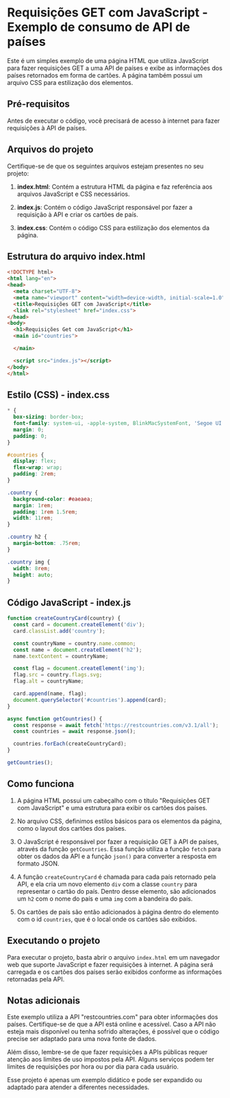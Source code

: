 # Requisições GET com JavaScript - Exemplo de consumo de API de países

Este é um simples exemplo de uma página HTML que utiliza JavaScript para fazer requisições GET a uma API de países e exibe as informações dos países retornados em forma de cartões. A página também possui um arquivo CSS para estilização dos elementos.

## Pré-requisitos

Antes de executar o código, você precisará de acesso à internet para fazer requisições à API de países.

## Arquivos do projeto

Certifique-se de que os seguintes arquivos estejam presentes no seu projeto:

1. **index.html**: Contém a estrutura HTML da página e faz referência aos arquivos JavaScript e CSS necessários.

2. **index.js**: Contém o código JavaScript responsável por fazer a requisição à API e criar os cartões de país.

3. **index.css**: Contém o código CSS para estilização dos elementos da página.

## Estrutura do arquivo index.html

```html
<!DOCTYPE html>
<html lang="en">
<head>
  <meta charset="UTF-8">
  <meta name="viewport" content="width=device-width, initial-scale=1.0">
  <title>Requisições GET com JavaScript</title>
  <link rel="stylesheet" href="index.css">
</head>
<body>
  <h1>Requisições Get com JavaScript</h1>
  <main id="countries">

  </main>

  <script src="index.js"></script>
</body>
</html>
```

## Estilo (CSS) - index.css

```css
* {
  box-sizing: border-box;
  font-family: system-ui, -apple-system, BlinkMacSystemFont, 'Segoe UI', Roboto, Oxygen, Ubuntu, Cantarell, 'Open Sans', 'Helvetica Neue', sans-serif;
  margin: 0;
  padding: 0;
}

#countries {
  display: flex;
  flex-wrap: wrap;
  padding: 2rem;
}

.country {
  background-color: #eaeaea;
  margin: 1rem;
  padding: 1rem 1.5rem;
  width: 11rem;
}

.country h2 {
  margin-bottom: .75rem;
}

.country img {
  width: 8rem;
  height: auto;
}
```

## Código JavaScript - index.js

```javascript
function createCountryCard(country) {
  const card = document.createElement('div');
  card.classList.add('country');

  const countryName = country.name.common;
  const name = document.createElement('h2');
  name.textContent = countryName;

  const flag = document.createElement('img');
  flag.src = country.flags.svg;
  flag.alt = countryName;

  card.append(name, flag);
  document.querySelector('#countries').append(card);
}

async function getCountries() {
  const response = await fetch('https://restcountries.com/v3.1/all');
  const countries = await response.json();

  countries.forEach(createCountryCard);
}

getCountries();
```

## Como funciona

1. A página HTML possui um cabeçalho com o título "Requisições GET com JavaScript" e uma estrutura para exibir os cartões dos países.

2. No arquivo CSS, definimos estilos básicos para os elementos da página, como o layout dos cartões dos países.

3. O JavaScript é responsável por fazer a requisição GET à API de países, através da função `getCountries`. Essa função utiliza a função `fetch` para obter os dados da API e a função `json()` para converter a resposta em formato JSON.

4. A função `createCountryCard` é chamada para cada país retornado pela API, e ela cria um novo elemento `div` com a classe `country` para representar o cartão do país. Dentro desse elemento, são adicionados um `h2` com o nome do país e uma `img` com a bandeira do país.

5. Os cartões de país são então adicionados à página dentro do elemento com o id `countries`, que é o local onde os cartões são exibidos.

## Executando o projeto

Para executar o projeto, basta abrir o arquivo `index.html` em um navegador web que suporte JavaScript e fazer requisições à internet. A página será carregada e os cartões dos países serão exibidos conforme as informações retornadas pela API.

## Notas adicionais

Este exemplo utiliza a API "restcountries.com" para obter informações dos países. Certifique-se de que a API está online e acessível. Caso a API não esteja mais disponível ou tenha sofrido alterações, é possível que o código precise ser adaptado para uma nova fonte de dados.

Além disso, lembre-se de que fazer requisições a APIs públicas requer atenção aos limites de uso impostos pela API. Alguns serviços podem ter limites de requisições por hora ou por dia para cada usuário.

Esse projeto é apenas um exemplo didático e pode ser expandido ou adaptado para atender a diferentes necessidades.